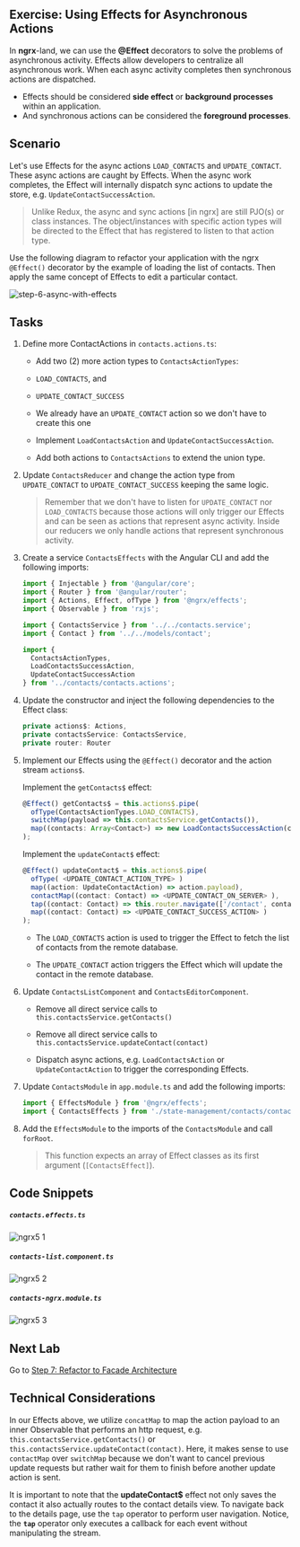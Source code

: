 ## Exercise: Using Effects for Asynchronous Actions

In **ngrx**-land, we can use the **@Effect** decorators to solve the problems of asynchronous activity. Effects allow developers to centralize all asynchronous work. When each async activity completes then
synchronous actions are dispatched.

*  Effects should be considered **side effect** or **background processes** within an application.
*  And synchronous actions can be considered the **foreground processes**.

## Scenario

Let's use Effects for the async actions `LOAD_CONTACTS` and `UPDATE_CONTACT`. These async actions are caught by Effects. When the async work completes, the Effect will internally dispatch sync actions to update the store, e.g. `UpdateContactSuccessAction`.

> Unlike Redux, the async and sync actions [in ngrx] are still PJO(s) or class instances. The object/instances with specific action types will be directed to the Effect that has registered to listen to that action type.

Use the following diagram to refactor your application with the ngrx `@Effect()` decorator by the example of loading the list of contacts. Then apply the same concept of Effects to edit a particular contact.

![step-6-async-with-effects](https://user-images.githubusercontent.com/210413/29373606-69096ee4-8274-11e7-9d1a-3a61cd291436.jpg)

## Tasks

1. Define more ContactActions in `contacts.actions.ts`:

    *  Add two (2) more action types to `ContactsActionTypes`:

      * `LOAD_CONTACTS`, and
      * `UPDATE_CONTACT_SUCCESS`
      * We already have an `UPDATE_CONTACT` action so we don't have to create this one

    * Implement `LoadContactsAction` and `UpdateContactSuccessAction`.

    * Add both actions to `ContactsActions` to extend the union type.

2. Update `ContactsReducer` and change the action type from `UPDATE_CONTACT` to `UPDATE_CONTACT_SUCCESS` keeping the same logic.

    > Remember that we don't have to listen for `UPDATE_CONTACT` nor `LOAD_CONTACTS` because those actions will only trigger our Effects and can be seen as actions that represent async activity. Inside our reducers we only handle actions that represent synchronous activity.

3.  Create a service `ContactsEffects` with the Angular CLI and add the following imports:

    ```js
    import { Injectable } from '@angular/core';
    import { Router } from '@angular/router';
    import { Actions, Effect, ofType } from '@ngrx/effects';
    import { Observable } from 'rxjs';

    import { ContactsService } from '../../contacts.service';
    import { Contact } from '../../models/contact';

    import {
      ContactsActionTypes,
      LoadContactsSuccessAction,
      UpdateContactSuccessAction
    } from '../contacts/contacts.actions';
    ```

4. Update the constructor and inject the following dependencies to the Effect class:

    ```js
    private actions$: Actions,
    private contactsService: ContactsService,
    private router: Router
    ```

5. Implement our Effects using the `@Effect()` decorator and the action stream `actions$`.

    Implement the `getContacts$` effect:

    ```js
    @Effect() getContacts$ = this.actions$.pipe(
      ofType(ContactsActionTypes.LOAD_CONTACTS),
      switchMap(payload => this.contactsService.getContacts()),
      map((contacts: Array<Contact>) => new LoadContactsSuccessAction(contacts))
    );
    ```

    Implement the `updateContact$` effect:

    ```js
    @Effect() updateContact$ = this.actions$.pipe(
      ofType( <UPDATE_CONTACT_ACTION_TYPE> )
      map((action: UpdateContactAction) => action.payload),
      contactMap((contact: Contact) => <UPDATE_CONTACT_ON_SERVER> ),
      tap((contact: Contact) => this.router.navigate(['/contact', contact.id])),
      map((contact: Contact) => <UPDATE_CONTACT_SUCCESS_ACTION> )
    );
    ```

    * The `LOAD_CONTACTS` action is used to trigger the Effect to fetch the list of contacts from the remote database.

    * The `UPDATE_CONTACT` action triggers the Effect which will update the contact in the remote database.

6. Update `ContactsListComponent` and `ContactsEditorComponent`.

    * Remove all direct service calls to `this.contactsService.getContacts()`

    * Remove all direct service calls to `this.contactsService.updateContact(contact)`

    * Dispatch async actions, e.g. `LoadContactsAction` or `UpdateContactAction` to trigger the corresponding Effects.

7. Update `ContactsModule` in `app.module.ts` and add the following imports:

    ```js
    import { EffectsModule } from '@ngrx/effects';
    import { ContactsEffects } from './state-management/contacts/contacts.effects';
    ```

8. Add the `EffectsModule` to the imports of the `ContactsModule` and call `forRoot`.

    > This function expects an array of Effect classes as its first argument (`[ContactsEffect]`).


## Code Snippets

##### `contacts.effects.ts`

![ngrx5 1](https://user-images.githubusercontent.com/210413/47119625-14429480-d2c8-11e8-81a1-bde96de5feaa.jpg)

##### `contacts-list.component.ts`

![ngrx5 2](https://user-images.githubusercontent.com/210413/47119624-14429480-d2c8-11e8-8aeb-4dee0fd0b52d.jpg)

##### `contacts-ngrx.module.ts`

![ngrx5 3](https://user-images.githubusercontent.com/210413/47119623-14429480-d2c8-11e8-9ca2-6d7636d7ac92.jpg)


## Next Lab

Go to [Step 7: Refactor to Facade Architecture](step-7-reactor-to-facade-architecture.md)

## Technical Considerations

In our Effects above, we utilize `concatMap` to map the action payload to an inner Observable that performs an http request, e.g. `this.contactsService.getContacts()` or `this.contactsService.updateContact(contact)`. Here, it makes sense to use `contactMap` over `switchMap` because we don't want to cancel previous update requests but rather wait for them to finish before another update action is sent.

It is important to note that the **updateContact$** effect not only saves the contact it also actually routes to the contact details view. To navigate back to the details page, use the `tap` operator to perform user navigation. Notice, the **`tap`** operator only executes a callback for each event without manipulating the stream.
